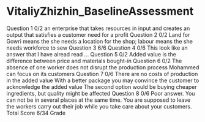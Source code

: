 # VitaliyZhizhin_BaselineAssessment
Question 1 0/2
an enterprise that takes resources in input and creates an output that satisfies a customer need for a profit
Question 2 0/2
Land for Gowri means the she needs a location for the shop; labour means the she needs workforce to sew
Question 3 6/6
Question 4 0/6
This look like an answer that I have alread read ...
Question 5 0/2
Added value is the difference between price and materials bought-in
Question 6 0/2
The absence of one worker does not disrupt the production process Mohammed can focus on its customers
Question 7 0/6
There are no costs of production in the added value With a better package you may convince the customer to acknowledge the added value The second option would be buying cheaper ingredients, but quality might be affected
Question 8 0/6
Poor answer. You can not be in several places at the same time. You are supposed to leave the workers carry out their job while you take care about your customers.
Total Score 6/34 Grade


